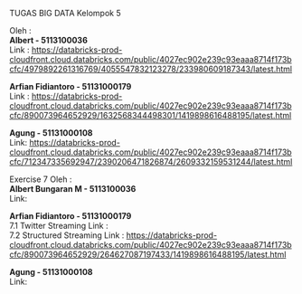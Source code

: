 TUGAS BIG DATA
Kelompok 5  

Oleh : <br />
<b>Albert                     -  5113100036 </b><br />
Link :  https://databricks-prod-cloudfront.cloud.databricks.com/public/4027ec902e239c93eaaa8714f173bcfc/4979892261316769/4055547832123278/233980609187343/latest.html<br />

<b>Arfian Fidiantoro          -  51131000179</b><br />
Link : https://databricks-prod-cloudfront.cloud.databricks.com/public/4027ec902e239c93eaaa8714f173bcfc/890073964652929/1632568344498301/1419898616488195/latest.html

<b>Agung                      -  51131000108</b><br />
Link: https://databricks-prod-cloudfront.cloud.databricks.com/public/4027ec902e239c93eaaa8714f173bcfc/712347335692947/2390206471826874/2609332159531244/latest.html


Exercise 7
Oleh : <br />
<b>Albert Bungaran M            -  5113100036 </b><br />
Link:<br />

<b>Arfian Fidiantoro            -  51131000179</b><br />
7.1 Twitter Streaming
Link  : <br />
7.2 Structured Streaming
Link  : https://databricks-prod-cloudfront.cloud.databricks.com/public/4027ec902e239c93eaaa8714f173bcfc/890073964652929/264627087197433/1419898616488195/latest.html<br />

<b>Agung                        -  51131000108</b><br />
Link:
